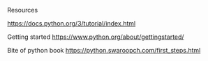 Resources

https://docs.python.org/3/tutorial/index.html

Getting started
https://www.python.org/about/gettingstarted/

Bite of python book
https://python.swaroopch.com/first_steps.html